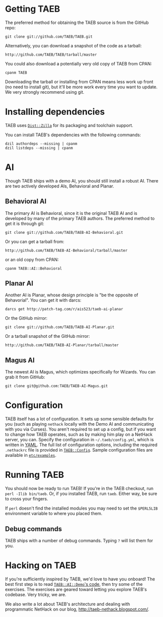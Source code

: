 # Getting TAEB

The preferred method for obtaining the TAEB source is from the GitHub repo:

    git clone git://github.com/TAEB/TAEB.git

Alternatively, you can download a snapshot of the code as a tarball:

    http://github.com/TAEB/TAEB/tarball/master

You could also download a potentially very old copy of TAEB from CPAN:

    cpanm TAEB

Downloading the tarball or installing from CPAN means less work up
front (no need to install git), but it'll be more work every time
you want to update. We very strongly recommend using git.

# Installing dependencies

TAEB uses [`Dist::Zilla`](http://dzil.org) for its packaging and
toolchain support.

You can install TAEB's dependencies with the following commands:

    dzil authordeps --missing | cpanm
    dzil listdeps --missing | cpanm

# AI

Though TAEB ships with a demo AI, you should still install a robust
AI. There are two actively developed AIs, Behavioral and Planar.

## Behavioral AI

The primary AI is Behavioral, since it is the original TAEB AI and
is developed by many of the primary TAEB authors. The preferred
method to get it is through git:

    git clone git://github.com/TAEB/TAEB-AI-Behavioral.git

Or you can get a tarball from:

    http://github.com/TAEB/TAEB-AI-Behavioral/tarball/master

or an old copy from CPAN:

    cpanm TAEB::AI::Behavioral

## Planar AI

Another AI is Planar, whose design principle is "be the
opposite of Behavorial". You can get it with darcs:

    darcs get http://patch-tag.com/r/ais523/taeb-ai-planar

Or the GitHub mirror:

    git clone git://github.com/TAEB/TAEB-AI-Planar.git

Or a tarball snapshot of the GitHub mirror:

    http://github.com/TAEB/TAEB-AI-Planar/tarball/master

## Magus AI

The newest AI is Magus, which optimizes specifically for Wizards.
You can grab it from GitHub:

    git clone git@github.com:TAEB/TAEB-AI-Magus.git

# Configuration

TAEB itself has a lot of configuration. It sets up some sensible
defaults for you (such as playing `nethack` locally with the Demo
AI and communicating with you via Curses). You aren't required to
set up a config, but if you want to change how TAEB operates, such
as by making him play on a NetHack server, you can. Specify the
configuration in `~/.taeb/config.yml`, which is written in
[YAML](http://en.wikipedia.org/wiki/Yaml). The full list of
configuration options, including the required `.nethackrc` file is
provided in
[`TAEB::Config`](https://github.com/TAEB/TAEB/blob/master/lib/TAEB/Config.pm).
Sample configuration files are available in
[`etc/examples`](https://github.com/TAEB/TAEB/tree/master/etc/examples).

# Running TAEB

You should now be ready to run TAEB! If you're in the TAEB checkout,
run `perl -Ilib bin/taeb`. Or, if you installed TAEB, run `taeb`.
Either way, be sure to cross your fingers.

If `perl` doesn't find the installed modules you may need to set
the `$PERL5LIB` environment variable to where you placed them.

## Debug commands

TAEB ships with a number of debug commands. Typing `?` will list
them for you.

# Hacking on TAEB

If you're sufficiently inspired by TAEB, we'd love to have you onboard! The
best first step is to read
[`TAEB::AI::Demo`'s code](https://github.com/TAEB/TAEB/blob/master/lib/TAEB/AI/Demo.pm),
then try some of the exercises. The exercises are geared
toward letting you explore TAEB's codebase. Very tricky, we are.

We also write a lot about TAEB's architecture and dealing with programmatic
NetHack on our blog, http://taeb-nethack.blogspot.com/.
